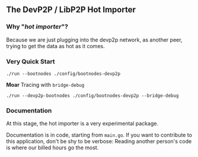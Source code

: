 ## The DevP2P / LibP2P Hot Importer

### Why "_hot importer_"?

Because we are just plugging into the devp2p network, as another peer, trying
to get the data as hot as it comes.

### Very Quick Start

```
./run --bootnodes ./config/bootnodes-devp2p
```

**Moar** Tracing with `bridge-debug`

```
./run --devp2p-bootnodes ./config/bootnodes-devp2p --bridge-debug
```

### Documentation

At this stage, the hot importer is a very experimental package.

Documentation is in code, starting from `main.go`. If you want to contribute
to this application, don't be shy to be verbose: Reading another person's code
is where our billed hours go the most.
